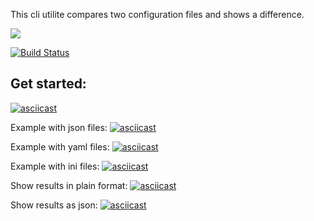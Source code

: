 This cli utilite compares two configuration files and shows a difference.

<a href="https://codeclimate.com/github/codeclimate/codeclimate/maintainability"><img src="https://api.codeclimate.com/v1/badges/a99a88d28ad37a79dbf6/maintainability" /></a>

[![Build Status](https://travis-ci.org/fluxet/project-lvl2-s401.svg?branch=master)](https://travis-ci.org/fluxet/project-lvl2-s401)

## Get started:
[![asciicast](https://asciinema.org/a/NPobVviTnl1UYnzNIJsS85SM2.svg)](https://asciinema.org/a/NPobVviTnl1UYnzNIJsS85SM2)

Example with json files:
[![asciicast](https://asciinema.org/a/mIQNPOjoMIwwugBnG7aX8ii9p.svg)](https://asciinema.org/a/mIQNPOjoMIwwugBnG7aX8ii9p)

Example with yaml files:
[![asciicast](https://asciinema.org/a/MBZ8wnYiOcALXgOK8ELY9rTv4.svg)](https://asciinema.org/a/MBZ8wnYiOcALXgOK8ELY9rTv4)

Example with ini files:
[![asciicast](https://asciinema.org/a/zreUK2jumeXYrp227M2eM53BR.svg)](https://asciinema.org/a/zreUK2jumeXYrp227M2eM53BR)

Show results in plain format:
[![asciicast](https://asciinema.org/a/S4ObtJexYS8MmvcUUWEY2Xz7q.svg)](https://asciinema.org/a/S4ObtJexYS8MmvcUUWEY2Xz7q)

Show results as json:
[![asciicast](https://asciinema.org/a/HYAIzaSPWBzum47w7mHam22JA.svg)](https://asciinema.org/a/HYAIzaSPWBzum47w7mHam22JA)